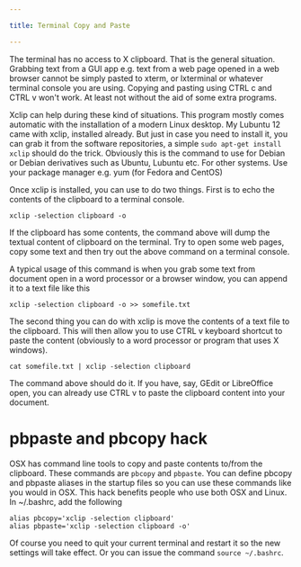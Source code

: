 ```yaml
---

title: Terminal Copy and Paste

---
```


The terminal has no access to X clipboard. That is the general situation. Grabbing text from a GUI app e.g. text from a web page opened in a web browser cannot be simply pasted to xterm, or lxterminal or whatever terminal console you are using. Copying and pasting using CTRL c and CTRL v won't work. At least not without the aid of some extra programs.

Xclip can help during these kind of situations. This program mostly comes automatic with the installation of a modern Linux desktop. My Lubuntu 12 came with xclip, installed already. But just in case you need to install it, you can grab it from the software repositories, a simple `sudo apt-get install xclip` should do the trick. Obviously this is the command to use for Debian or Debian derivatives such as Ubuntu, Lubuntu etc. For other systems. Use your package manager e.g. yum (for Fedora and CentOS)

Once xclip is installed, you can use to do two things. First is to echo the contents of the clipboard to a terminal console. 

`xclip -selection clipboard -o`

If the clipboard has some contents, the command above will dump the textual content of clipboard on the terminal. Try to open some web pages, copy some text and then try out the above command on a terminal console.

A typical usage of this command is when you grab some text from document open in a word processor or a browser window, you can append it to a text file like this

`xclip -selection clipboard -o >> somefile.txt`

The second thing you can do with xclip is move the contents of a text file to the clipboard. This will then allow you to use CTRL v keyboard shortcut to paste the content (obviously to a word processor or program that uses X windows). 

`cat somefile.txt | xclip -selection clipboard`

The command above should do it. If you have, say, GEdit or LibreOffice open, you can already use CTRL v to paste the clipboard content into your document.

# pbpaste and pbcopy hack

OSX has command line tools to copy and paste contents to/from the clipboard. These commands are `pbcopy` and `pbpaste`. You can define pbcopy and pbpaste aliases in the startup files so you can use these commands like you would in OSX. This hack benefits people who use both OSX and Linux. In ~/.bashrc, add the following

    alias pbcopy='xclip -selection clipboard'
    alias pbpaste='xclip -selection clipboard -o'

Of course you need to quit your current terminal and restart it so the new settings will take effect. Or you can issue the command `source ~/.bashrc`.
